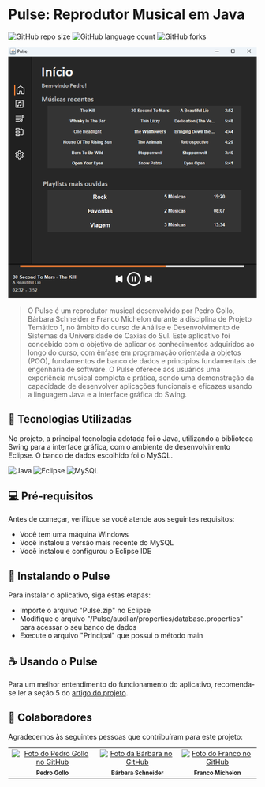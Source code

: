 # Pulse: Reprodutor Musical em Java

![GitHub repo size](https://img.shields.io/github/repo-size/pbgollo/Pulse?style=for-the-badge)
![GitHub language count](https://img.shields.io/github/languages/count/pbgollo/Pulse?style=for-the-badge)
![GitHub forks](https://img.shields.io/github/forks/pbgollo/Pulse?style=for-the-badge)

<img src="imagem.png" alt="Exemplo imagem">

> O Pulse é um reprodutor musical desenvolvido por Pedro Gollo, Bárbara Schneider e Franco Michelon durante a disciplina de Projeto Temático 1, no âmbito do curso de Análise e Desenvolvimento de Sistemas da Universidade de Caxias do Sul. Este aplicativo foi concebido com o objetivo de aplicar os conhecimentos adquiridos ao longo do curso, com ênfase em programação orientada a objetos (POO), fundamentos de banco de dados e princípios fundamentais de engenharia de software. O Pulse oferece aos usuários uma experiência musical completa e prática, sendo uma demonstração da capacidade de desenvolver aplicações funcionais e eficazes usando a linguagem Java e a interface gráfica do Swing.

## 🔧 Tecnologias Utilizadas

No projeto, a principal tecnologia adotada foi o Java, utilizando a biblioteca Swing para a interface gráfica, com o ambiente de desenvolvimento Eclipse. O banco de dados escolhido foi o MySQL.

![Java](https://img.shields.io/badge/java-%23ED8B00.svg?style=for-the-badge&logo=openjdk&logoColor=white)
![Eclipse](https://img.shields.io/badge/Eclipse-2C2255?style=for-the-badge&logo=eclipse&logoColor=white)
![MySQL](https://img.shields.io/badge/MySQL-005C84?style=for-the-badge&logo=mysql&logoColor=white)

## 💻 Pré-requisitos

Antes de começar, verifique se você atende aos seguintes requisitos:

- Você tem uma máquina Windows
- Você instalou a versão mais recente do MySQL
- Você instalou e configurou o Eclipse IDE

## 🚀 Instalando o Pulse

Para instalar o aplicativo, siga estas etapas:

- Importe o arquivo "Pulse.zip" no Eclipse
- Modifique o arquivo "/Pulse/auxiliar/properties/database.properties" para acessar o seu banco de dados
- Execute o arquivo "Principal" que possui o método main

## ☕ Usando o Pulse

Para um melhor entendimento do funcionamento do aplicativo, recomenda-se ler a seção 5 do <a href="/Artigo.pdf">artigo do projeto</a>.

## 🤝 Colaboradores

Agradecemos às seguintes pessoas que contribuíram para este projeto:

<table>
  <tr>
    <td align="center">
      <a href="https://github.com/pbgollo" title="Perfil do Pedro Gollo no GitHub">
        <img src="https://avatars.githubusercontent.com/u/130512644" width="100px;" alt="Foto do Pedro Gollo no GitHub"/><br>
        <sub>
          <b>Pedro Gollo</b>
        </sub>
      </a>
    </td>
    <td align="center">
      <a href="https://github.com/Schneiderella" title="Perfil da Bárbara no GitHub">
        <img src="https://avatars.githubusercontent.com/u/110864285" width="100px;" alt="Foto da Bárbara no GitHub"/><br>
        <sub>
          <b>Bárbara Schneider</b>
        </sub>
      </a>
    </td>
    <td align="center">
      <a href="https://github.com/FasterThanM" title="Perfil do Franco no GitHub">
        <img src="https://avatars.githubusercontent.com/u/129175432" width="100px;" alt="Foto do Franco no GitHub"/><br>
        <sub>
          <b>Franco Michelon</b>
        </sub>
      </a>
    </td>
  </tr>
</table>
